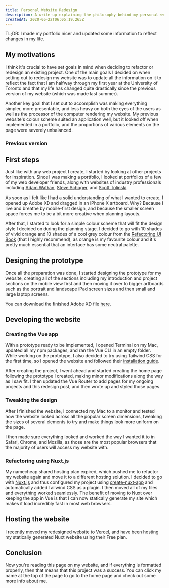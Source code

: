 ```yaml
---
title: Personal Website Redesign
description: A write-up explaining the philosophy behind my personal website redesign.
createdAt: 2020-05-22T06:05:19.265Z
---
```


<p className="lead">
  TL;DR: I made my portfolio nicer and updated some information to reflect changes in my life.
</p>

## My motivations

I think it's crucial to have set goals in mind when deciding to refactor or redesign an existing project. One of the main goals I decided on when setting out to redesign my website was to update all the information on it to reflect the fact that I am halfway through my first year at the University of Toronto and that my life has changed quite drastically since the previous version of my website (which was made last summer).

Another key goal that I set out to accomplish was making everything simpler, more presentable, and less heavy on both the eyes of the users as well as the processor of the computer rendering my website. My previous website's colour scheme suited an application well, but it looked off when implemented in a portfolio, and the proportions of various elements on the page were severely unbalanced.

### Previous version

<!-- <figure>
  <img
    src="images/old-website.jpg"
    alt="Image of old website"
  />
  <figcaption>
    An image of what my website looked like before this redesign.
  </figcaption>
</figure> -->

## First steps

Just like with any web project I create, I started by looking at other projects for inspiration. Since I was making a portfolio, I looked at portfolios of a few of my web developer friends, along with websites of industry professionals including [Adam Wathan](https://twitter.com/adamwathan), [Steve Schoger](https://twitter.com/steveschoger), and [Scott Tolinski](https://twitter.com/stolinski).

As soon as I felt like I had a solid understanding of what I wanted to create, I opened up Adobe XD and dragged in an iPhone X artboard. Why? Because I live and breathe by mobile-first design, and because the smaller screen space forces me to be a bit more creative when planning layouts.

After that, I started to look for a simple colour scheme that will fit the design style I decided on during the planning stage. I decided to go with 10 shades of vivid orange and 10 shades of a cool grey colour from the [Refactoring UI Book](https://refactoringui.com/book) (that I highly recommend), as orange is my favourite colour and it's pretty much essential that an interface has some neutral palette.

## Designing the prototype

Once all the preparation was done, I started designing the prototype for my website, creating all of the sections including my introduction and project sections on the mobile view first and then moving it over to bigger artboards such as the portrait and landscape iPad screen sizes and then small and large laptop screens.

You can download the finished Adobe XD file [here](/files/portfolio-redesign.xd).

## Developing the website

### Creating the Vue app

With a prototype ready to be implemented, I opened Terminal on my Mac, updated all my npm packages, and ran the Vue CLI in an empty folder. While working on the prototype, I also decided to try using Tailwind CSS for the first time, so I opened the website and followed their [installation guide](https://tailwindcss.com/docs/installation/).

After creating the project, I went ahead and started creating the home page following the prototype I created, making minor modifications along the way as I saw fit. I then updated the Vue Router to add pages for my ongoing projects and this redesign post, and then wrote up and styled those pages.

### Tweaking the design

After I finished the website, I connected my Mac to a monitor and tested how the website looked across all the popular screen dimensions, tweaking the sizes of several elements to try and make things look more uniform on the page.

I then made sure everything looked and worked the way I wanted it to in Safari, Chrome, and Mozilla, as those are the most popular browsers that the majority of users will access my website with.

### Refactoring using Nuxt.js

My namecheap shared hosting plan expired, which pushed me to refactor my website again and move it to a different hosting solution. I decided to go with [Nuxt.js](https://nuxtjs.org/) and thus configured my project using [create-nuxt-app](https://nuxtjs.org/guide/installation/) and automatically added Tailwind CSS as a plugin. I then moved all of my files and everything worked seamlessly. The benefit of moving to Nuxt over keeping the app in Vue is that I can now statically generate my site which makes it load incredibly fast in most web browsers.

## Hosting the website

I recently moved my redesigned website to [Vercel](https://vercel.com/), and have been hosting my statically generated Nuxt website using their Free plan.

## Conclusion

Now you're reading this page on my website, and if everything is formatted properly, then that means that this project was a success. You can click my name at the top of the page to go to the <nuxt-link to="/">home page</nuxt-link> and check out some more info about me.